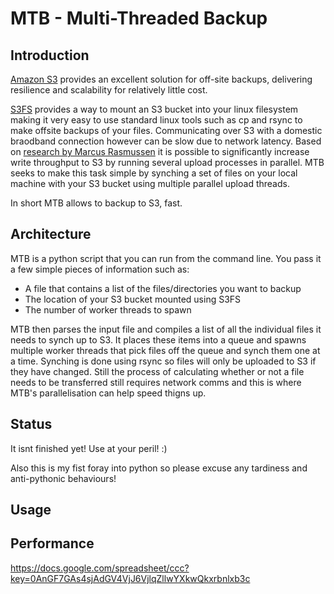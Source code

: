 # MTB - Multi-Threaded Backup

## Introduction
[Amazon S3](http://aws.amazon.com/s3/) provides an excellent solution for off-site backups, delivering resilience and scalability for relatively little cost.

[S3FS](http://code.google.com/p/s3fs/) provides a way to mount an S3 bucket into your linux filesystem making it very easy to use standard linux tools such as cp and rsync to make offsite backups of your files. Communicating over S3 with  a domestic braodband connection however can be slow due to network latency. Based on [research by Marcus Rasmussen](http://improve.dk/archive/2011/11/07/pushing-the-limits-of-amazon-s3-upload-performance.aspx) it is possible to significantly increase write throughput to S3 by running several upload processes in parallel. MTB seeks to make this task simple by synching a set of files on your local machine with your S3 bucket using multiple parallel upload threads.

In short MTB allows to backup to S3, fast.

## Architecture

MTB is a python script that you can run from the command line. You pass it a few simple pieces of information such as:

* A file that contains a list of the files/directories you want to backup
* The location of your S3 bucket mounted using S3FS
* The number of worker threads to spawn

MTB then parses the input file and compiles a list of all the individual files it needs to synch up to S3. It places these items into a queue and spawns multiple worker threads that pick files off the queue and synch them one at a time. Synching is done using rsync so files will only be uploaded to S3 if they have changed. Still the process of calculating whether or not a file needs to be transferred still requires network comms and this is where MTB's parallelisation can help speed thigns up.

## Status

It isnt finished yet! Use at your peril! :)

Also this is my fist foray into python so please excuse any tardiness and anti-pythonic behaviours!

## Usage

## Performance

https://docs.google.com/spreadsheet/ccc?key=0AnGF7GAs4sjAdGV4VjJ6VjlqZllwYXkwQkxrbnlxb3c
